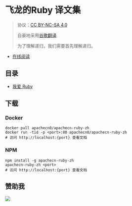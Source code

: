 # 飞龙的Ruby 译文集

> 协议：[CC BY-NC-SA 4.0](http://creativecommons.org/licenses/by-nc-sa/4.0/)
> 
> 自豪地采用[谷歌翻译](https://translate.google.cn/)
> 
> 为了理解递归，我们需要首先理解递归。

* [在线阅读](https://ruby.apachecn.org)
## 目录

+   [我爱 Ruby](docs/iloveruby/SUMMARY.md)

## 下载

### Docker

```
docker pull apachecn0/apachecn-ruby-zh
docker run -tid -p <port>:80 apachecn0/apachecn-ruby-zh
# 访问 http://localhost:{port} 查看文档
```

### NPM

```
npm install -g apachecn-ruby-zh
apachecn-ruby-zh <port>
# 访问 http://localhost:{port} 查看文档
```

## 赞助我

![](https://img-blog.csdnimg.cn/20200112005920729.png)
